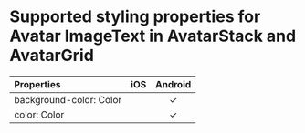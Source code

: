 #  Supported styling properties for Avatar ImageText in AvatarStack and AvatarGrid

| Properties | iOS | Android |
|:---|:---:|:---:|
| background-color: Color | | &check; |
| color: Color | | &check; |